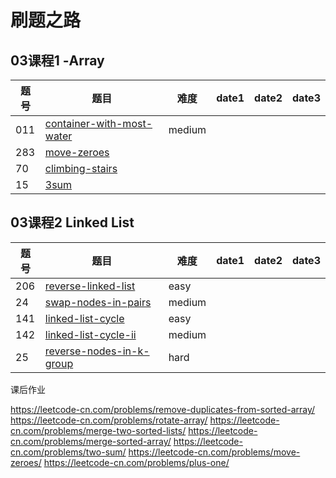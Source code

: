 # 刷题之路

## 03课程1 -Array 
| 题号 | 题目 | 难度 |  date1 | date2 | date3 | 
| --- | --- | --- | --- | --- | --- |
| 011 | [container-with-most-water](https://leetcode-cn.com/problems/container-with-most-water/) | medium
| 283 |[move-zeroes](https://leetcode-cn.com/problems/move-zeroes/)
|  70 |[climbing-stairs](https://leetcode.com/problems/climbing-stairs/)
| 15|[ 3sum](https://leetcode-cn.com/problems/3sum/)  


## 03课程2 Linked List  
| 题号 | 题目 | 难度 |  date1 | date2 | date3 | 
| --- | --- | --- | --- | --- | --- |
| 206 | [reverse-linked-list](https://leetcode.com/problems/reverse-linked-list/) | easy
| 24|[ swap-nodes-in-pairs](https://leetcode.com/problems/swap-nodes-in-pairs)  |medium
| 141|[ linked-list-cycle]( https://leetcode.com/problems/linked-list-cycle)  |easy
| 142|[ linked-list-cycle-ii]( https://leetcode.com/problems/linked-list-cycle-ii)  |medium
| 25|[ reverse-nodes-in-k-group]( https://leetcode.com/problems/reverse-nodes-in-k-group/)  |hard
 
课后作业

https://leetcode-cn.com/problems/remove-duplicates-from-sorted-array/
https://leetcode-cn.com/problems/rotate-array/
https://leetcode-cn.com/problems/merge-two-sorted-lists/
https://leetcode-cn.com/problems/merge-sorted-array/
https://leetcode-cn.com/problems/two-sum/
https://leetcode-cn.com/problems/move-zeroes/
https://leetcode-cn.com/problems/plus-one/
 